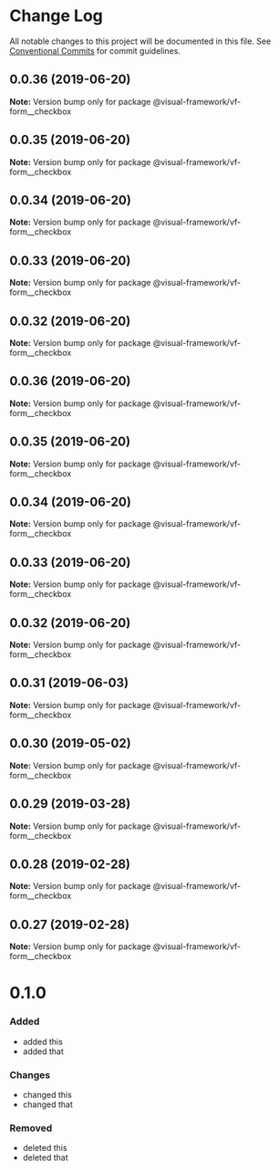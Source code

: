 # Change Log

All notable changes to this project will be documented in this file.
See [Conventional Commits](https://conventionalcommits.org) for commit guidelines.

## 0.0.36 (2019-06-20)

**Note:** Version bump only for package @visual-framework/vf-form__checkbox





## 0.0.35 (2019-06-20)

**Note:** Version bump only for package @visual-framework/vf-form__checkbox





## 0.0.34 (2019-06-20)

**Note:** Version bump only for package @visual-framework/vf-form__checkbox





## 0.0.33 (2019-06-20)

**Note:** Version bump only for package @visual-framework/vf-form__checkbox





## 0.0.32 (2019-06-20)

**Note:** Version bump only for package @visual-framework/vf-form__checkbox





## 0.0.36 (2019-06-20)

**Note:** Version bump only for package @visual-framework/vf-form__checkbox





## 0.0.35 (2019-06-20)

**Note:** Version bump only for package @visual-framework/vf-form__checkbox





## 0.0.34 (2019-06-20)

**Note:** Version bump only for package @visual-framework/vf-form__checkbox





## 0.0.33 (2019-06-20)

**Note:** Version bump only for package @visual-framework/vf-form__checkbox





## 0.0.32 (2019-06-20)

**Note:** Version bump only for package @visual-framework/vf-form__checkbox





## 0.0.31 (2019-06-03)

**Note:** Version bump only for package @visual-framework/vf-form__checkbox





## 0.0.30 (2019-05-02)

**Note:** Version bump only for package @visual-framework/vf-form__checkbox





## 0.0.29 (2019-03-28)

**Note:** Version bump only for package @visual-framework/vf-form__checkbox





## 0.0.28 (2019-02-28)

**Note:** Version bump only for package @visual-framework/vf-form__checkbox





## 0.0.27 (2019-02-28)

**Note:** Version bump only for package @visual-framework/vf-form__checkbox





# 0.1.0

### Added
- added this
- added that

### Changes

- changed this
- changed that

### Removed

- deleted this
- deleted that

